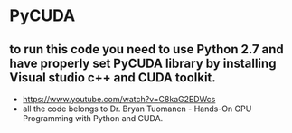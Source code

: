 # PyCUDA

## to run this code you need to use Python 2.7 and have properly set PyCUDA library by installing Visual studio c++ and CUDA toolkit.

- https://www.youtube.com/watch?v=C8kaG2EDWcs
- all the code belongs to Dr. Bryan Tuomanen - Hands-On GPU Programming with Python and CUDA.
